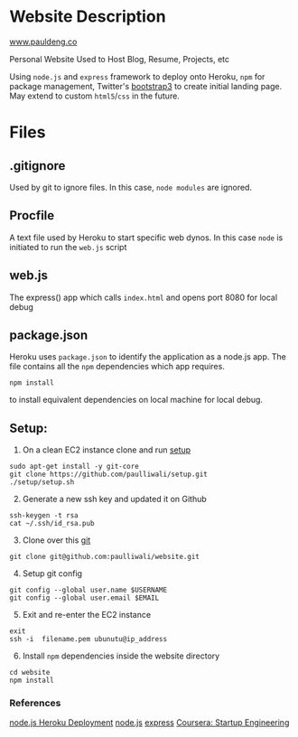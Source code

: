 Website Description
===================
www.pauldeng.co

Personal Website Used to Host Blog, Resume, Projects, etc

Using `node.js` and `express` framework to deploy onto Heroku, `npm` for package management, Twitter's [bootstrap3](http://getbootstrap.com/) to create initial landing page. May extend to custom `html5`/`css` in the future. 

Files
=====

## .gitignore

Used by git to ignore files.
In this case, `node modules` are ignored.


## Procfile

A text file used by Heroku to start specific web dynos. 
In this case `node` is initiated to run the `web.js` script

## web.js

The express() app which calls `index.html` and opens port 8080 for local debug


## package.json

Heroku uses `package.json` to identify the application as a node.js app. The file contains all the `npm` dependencies which app requires.
```
npm install
```
to install equivalent dependencies on local machine for local debug.

## Setup:

1. On a clean EC2 instance clone and run [setup](https://www.github.com/paulliwali/setup)
```
sudo apt-get install -y git-core
git clone https://github.com/paulliwali/setup.git
./setup/setup.sh
```

2. Generate a new ssh key and updated it on Github
```
ssh-keygen -t rsa
cat ~/.ssh/id_rsa.pub
```

3. Clone over this [git](https://www.github.com/paulliwali/website)
```
git clone git@github.com:paulliwali/website.git
```

4. Setup git config
```
git config --global user.name $USERNAME
git config --global user.email $EMAIL
```

5. Exit and re-enter the EC2 instance
```
exit
ssh -i  filename.pem ubunutu@ip_address
```

6. Install `npm` dependencies inside the website directory
```
cd website
npm install
```

### References
[node.js Heroku Deployment](https://devcenter.heroku.com/articles/nodejs)
[node.js](http://nodejs.org/)
[express](http://expressjs.com/)
[Coursera: Startup Engineering](https://class.coursera.org/startup-001/class/index)


